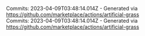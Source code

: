 Commits: 2023-04-09T03:48:14.014Z - Generated via https://github.com/marketplace/actions/artificial-grass
<br>
Commits: 2023-04-09T03:48:14.014Z - Generated via https://github.com/marketplace/actions/artificial-grass
<br>
